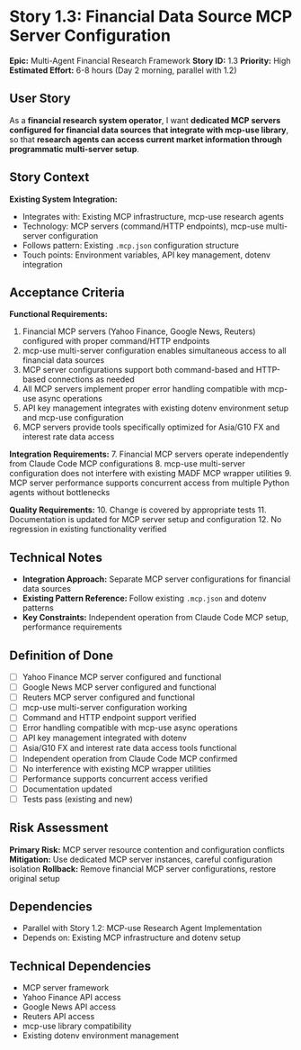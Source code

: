 # Story 1.3: Financial Data Source MCP Server Configuration

**Epic:** Multi-Agent Financial Research Framework
**Story ID:** 1.3
**Priority:** High
**Estimated Effort:** 6-8 hours (Day 2 morning, parallel with 1.2)

## User Story

As a **financial research system operator**,
I want **dedicated MCP servers configured for financial data sources that integrate with mcp-use library**,
so that **research agents can access current market information through programmatic multi-server setup**.

## Story Context

**Existing System Integration:**
- Integrates with: Existing MCP infrastructure, mcp-use research agents
- Technology: MCP servers (command/HTTP endpoints), mcp-use multi-server configuration
- Follows pattern: Existing `.mcp.json` configuration structure
- Touch points: Environment variables, API key management, dotenv integration

## Acceptance Criteria

**Functional Requirements:**
1. Financial MCP servers (Yahoo Finance, Google News, Reuters) configured with proper command/HTTP endpoints
2. mcp-use multi-server configuration enables simultaneous access to all financial data sources
3. MCP server configurations support both command-based and HTTP-based connections as needed
4. All MCP servers implement proper error handling compatible with mcp-use async operations
5. API key management integrates with existing dotenv environment setup and mcp-use configuration
6. MCP servers provide tools specifically optimized for Asia/G10 FX and interest rate data access

**Integration Requirements:**
7. Financial MCP servers operate independently from Claude Code MCP configurations
8. mcp-use multi-server configuration does not interfere with existing MADF MCP wrapper utilities
9. MCP server performance supports concurrent access from multiple Python agents without bottlenecks

**Quality Requirements:**
10. Change is covered by appropriate tests
11. Documentation is updated for MCP server setup and configuration
12. No regression in existing functionality verified

## Technical Notes

- **Integration Approach:** Separate MCP server configurations for financial data sources
- **Existing Pattern Reference:** Follow existing `.mcp.json` and dotenv patterns
- **Key Constraints:** Independent operation from Claude Code MCP setup, performance requirements

## Definition of Done

- [ ] Yahoo Finance MCP server configured and functional
- [ ] Google News MCP server configured and functional
- [ ] Reuters MCP server configured and functional
- [ ] mcp-use multi-server configuration working
- [ ] Command and HTTP endpoint support verified
- [ ] Error handling compatible with mcp-use async operations
- [ ] API key management integrated with dotenv
- [ ] Asia/G10 FX and interest rate data access tools functional
- [ ] Independent operation from Claude Code MCP confirmed
- [ ] No interference with existing MCP wrapper utilities
- [ ] Performance supports concurrent access verified
- [ ] Documentation updated
- [ ] Tests pass (existing and new)

## Risk Assessment

**Primary Risk:** MCP server resource contention and configuration conflicts
**Mitigation:** Use dedicated MCP server instances, careful configuration isolation
**Rollback:** Remove financial MCP server configurations, restore original setup

## Dependencies

- Parallel with Story 1.2: MCP-use Research Agent Implementation
- Depends on: Existing MCP infrastructure and dotenv setup

## Technical Dependencies

- MCP server framework
- Yahoo Finance API access
- Google News API access
- Reuters API access
- mcp-use library compatibility
- Existing dotenv environment management